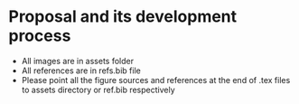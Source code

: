 # Proposal and its development process
 * All images are in assets folder
 * All references are in refs.bib file
 * Please point all the figure sources and references at the end of .tex files to assets directory or ref.bib respectively